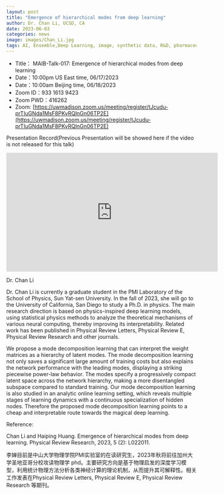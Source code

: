 ```yaml
---
layout: post
title: "Emergence of hierarchical modes from deep learning"
author: Dr. Chan Li, UCSD, CA
date: 2023-06-03
categories: news
image: images/Chan_Li.jpg
tags: AI, Ensemble,Deep Learning, image, synthetic data, R&D, pharmaceutical, biomedicine, Toxicity, Screening, Zebrafish, hierarchical
---
```


- Title： MAIB-Talk-017: Emergence of hierarchical modes from deep learning
- Date：10:00pm US East time, 06/17/2023
- Date：10:00am Beijing time, 06/18/2023
- Zoom  ID：933 1613 9423
- Zoom PWD：416262
- Zoom: [https://uwmadison.zoom.us/meeting/register/tJcudu-prTIuGNda1MsF8PKyRQlnGn06TP2E](https://uwmadison.zoom.us/meeting/register/tJcudu-prTIuGNda1MsF8PKyRQlnGn06TP2E)

Presentation Record(Previous Presentation will be showed here if the video is not released for this talk)

<p align="center">
<iframe width="560" height="315" src="https://www.youtube.com/embed/YC1GhRFNs8U" title="YouTube video player" frameborder="0" allow="accelerometer; autoplay; clipboard-write; encrypted-media; gyroscope; picture-in-picture" allowfullscreen></iframe>
</p>

Dr. Chan Li

Dr. Chan Li is currently a graduate student in the PMI Laboratory of the School of Physics, Sun Yat-sen University. In the fall of 2023, she will go to the University of California, San Diego to study a Ph.D. in physics. The main research direction is based on physics-inspired deep learning models, using statistical physics methods to analyze the theoretical mechanisms of various neural computing, thereby improving its interpretability. Related work has been published in Physical Review Letters, Physical Review E, Physical Review Research and other journals.

We propose a mode decomposition learning that can interpret the weight matrices as a hierarchy of latent modes. The mode decomposition learning not only saves a significant large amount of training costs but also explains the network performance with the leading modes, displaying a striking piecewise power-law behavior. The modes specify a progressively compact latent space across the network hierarchy, making a more disentangled subspace compared to standard training. Our mode decomposition learning is also studied in an analytic online learning setting, which reveals multiple stages of learning dynamics with a continuous specialization of hidden nodes. Therefore the proposed mode decomposition learning points to a cheap and interpretable route towards the magical deep learning.

Reference: 

Chan Li and Haiping Huang. Emergence of hierarchical modes from deep learning. Physical Review Research, 2023, 5 (2): L022011.

李婵目前是中山大学物理学院PMI实验室的在读研究生，2023年秋将前往加州大学圣地亚哥分校攻读物理学 phd。主要研究方向是基于物理启发的深度学习模型，利用统计物理方法分析各类神经计算的理论机制，从而提升其可解释性。相关工作发表在Physical Review Letters, Physical Review E, Physical Review Research 等期刊。